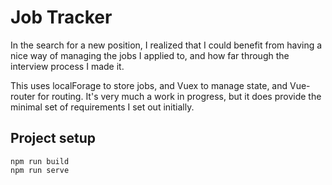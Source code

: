 # Job Tracker
In the search for a new position, I realized that I could benefit from having a nice way of managing the jobs I applied to, and how far through the interview process I made it.

This uses localForage to store jobs, and Vuex to manage state, and Vue-router for routing. It's very much a work in progress, but it does provide the minimal set of requirements I set out initially.
## Project setup
```
npm run build
npm run serve
```